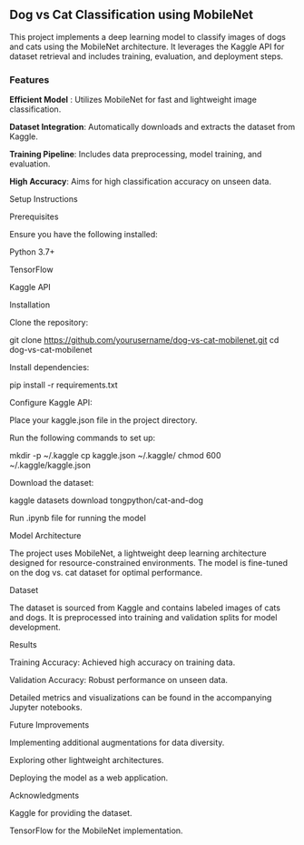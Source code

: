 ## Dog vs Cat Classification using MobileNet

This project implements a deep learning model to classify images of dogs and cats using the MobileNet architecture. It leverages the Kaggle API for dataset retrieval and includes training, evaluation, and deployment steps.

### Features

**Efficient Model** : Utilizes MobileNet for fast and lightweight image classification.

**Dataset Integration**: Automatically downloads and extracts the dataset from Kaggle.

**Training Pipeline**: Includes data preprocessing, model training, and evaluation.

**High Accuracy**: Aims for high classification accuracy on unseen data.

Setup Instructions

Prerequisites

Ensure you have the following installed:

Python 3.7+

TensorFlow

Kaggle API

Installation

Clone the repository:

git clone https://github.com/yourusername/dog-vs-cat-mobilenet.git
cd dog-vs-cat-mobilenet

Install dependencies:

pip install -r requirements.txt

Configure Kaggle API:

Place your kaggle.json file in the project directory.

Run the following commands to set up:

mkdir -p ~/.kaggle
cp kaggle.json ~/.kaggle/
chmod 600 ~/.kaggle/kaggle.json

Download the dataset:

kaggle datasets download tongpython/cat-and-dog

Run .ipynb file for running the model

Model Architecture

The project uses MobileNet, a lightweight deep learning architecture designed for resource-constrained environments. The model is fine-tuned on the dog vs. cat dataset for optimal performance.

Dataset

The dataset is sourced from Kaggle and contains labeled images of cats and dogs. It is preprocessed into training and validation splits for model development.

Results

Training Accuracy: Achieved high accuracy on training data.

Validation Accuracy: Robust performance on unseen data.

Detailed metrics and visualizations can be found in the accompanying Jupyter notebooks.


Future Improvements

Implementing additional augmentations for data diversity.

Exploring other lightweight architectures.

Deploying the model as a web application.

Acknowledgments

Kaggle for providing the dataset.

TensorFlow for the MobileNet implementation.

